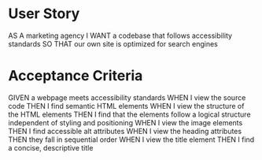 <h1>User Story</h1>
AS A marketing agency
I WANT a codebase that follows accessibility standards
SO THAT our own site is optimized for search engines
<br>
<h1>Acceptance Criteria</h1>
GIVEN a webpage meets accessibility standards
WHEN I view the source code
THEN I find semantic HTML elements
WHEN I view the structure of the HTML elements
THEN I find that the elements follow a logical structure independent of styling and positioning
WHEN I view the image elements
THEN I find accessible alt attributes
WHEN I view the heading attributes
THEN they fall in sequential order
WHEN I view the title element
THEN I find a concise, descriptive title
